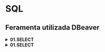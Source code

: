 # SQL 
## Feramenta utilizada DBeaver

<!-- 
<h2 align="center">🚧 Projeto README Em construção ... 🚧</h2> 
<h3> Readme com os principais comandos de SQL-(Linguagem de Consulta Estruturada) <h3> <br>

<details><summary><b>01.Criar um novo  Banco  </b></summary> <br> </details>
<details><summary><b>02.Criar uma nova Tabela  </b></summary> <br> </details>
<details><summary><b>03.Fazer um backup completo </b></summary> <br> </details>
<details><summary><b>04.Fazer um backup diferencial </b></summary> <br> </details>
<details><summary><b>05.Comando use </b></summary> <br> </details>
<details><summary><b>06.Drop e truncate </b></summary> <br> </details>
<details><summary><b>07.Listar as características de uma tabela (EXEC) </b></summary> <br> </details>
<details><summary><b>08.Alterar as caracteristicas de uma tabela (Alter Table) </b></summary> <br> </details>
<details><summary><b>09.Remover uma coluna da tabela </
-->
<details>
  <summary><b>01.SELECT</b></summary>
  <br>
  
  ![image](https://github.com/sarahdfweb/SQLSERVER/assets/87348787/f271cd6c-aa1a-488b-b9ab-9f9d8d99d807)

</details>

<details>
  <summary><b>01.SELECT</b></summary>
  <br>
  
  ![image](https://github.com/sarahdfweb/SQLSERVER/assets/87348787/360092b5-82b4-436d-9025-ace1594fbbd2)
</details>


